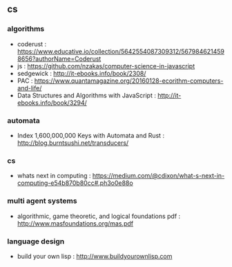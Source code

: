 ## cs

### algorithms
- coderust : https://www.educative.io/collection/5642554087309312/5679846214598656?authorName=Coderust
- js : https://github.com/nzakas/computer-science-in-javascript
- sedgewick : http://it-ebooks.info/book/2308/
- PAC : https://www.quantamagazine.org/20160128-ecorithm-computers-and-life/
- Data Structures and Algorithms with JavaScript : http://it-ebooks.info/book/3294/

### automata
- Index 1,600,000,000 Keys with Automata and Rust : http://blog.burntsushi.net/transducers/

### cs
- whats next in computing : https://medium.com/@cdixon/what-s-next-in-computing-e54b870b80cc#.ph3o0e88o

### multi agent systems
- algorithmic, game theoretic, and logical foundations pdf : http://www.masfoundations.org/mas.pdf

### language design
- build your own lisp : http://www.buildyourownlisp.com
